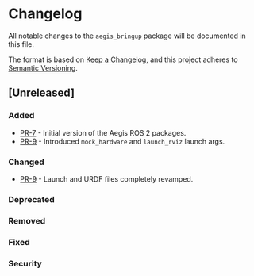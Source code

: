 # Changelog

All notable changes to the `aegis_bringup` package will be documented in this file.

The format is based on [Keep a Changelog](https://keepachangelog.com/en/1.1.0/),
and this project adheres to [Semantic Versioning](https://semver.org/spec/v2.0.0.html).

## [Unreleased]

### Added

* [PR-7](https://github.com/AGH-CEAI/aegis_ros/pull/7) - Initial version of the Aegis ROS 2 packages.
* [PR-9](https://github.com/AGH-CEAI/aegis_ros/pull/9) - Introduced `mock_hardware` and `launch_rviz` launch args.

### Changed

* [PR-9](https://github.com/AGH-CEAI/aegis_ros/pull/9) - Launch and URDF files completely revamped.

### Deprecated

### Removed

### Fixed

### Security

